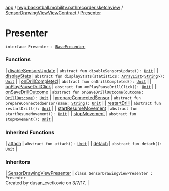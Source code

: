 [app](../../../index.md) / [hwp.basketball.mobility.pathrecorder.sketchview](../../index.md) / [SensorDrawingViewViewContract](../index.md) / [Presenter](.)

# Presenter

`interface Presenter : `[`BasePresenter`](../../../hwp.basketball.mobility/-base-presenter/index.md)

### Functions

| [disableSensorsUpdate](disable-sensors-update.md) | `abstract fun disableSensorsUpdate(): `[`Unit`](https://kotlinlang.org/api/latest/jvm/stdlib/kotlin/-unit/index.html) |
| [displayStats](display-stats.md) | `abstract fun displayStats(statistics: `[`ArrayList`](https://kotlinlang.org/api/latest/jvm/stdlib/kotlin.collections/-array-list/index.html)`<`[`String`](https://kotlinlang.org/api/latest/jvm/stdlib/kotlin/-string/index.html)`>): `[`Unit`](https://kotlinlang.org/api/latest/jvm/stdlib/kotlin/-unit/index.html) |
| [onDrillCompleted](on-drill-completed.md) | `abstract fun onDrillCompleted(): `[`Unit`](https://kotlinlang.org/api/latest/jvm/stdlib/kotlin/-unit/index.html) |
| [onPlayPauseDrillClick](on-play-pause-drill-click.md) | `abstract fun onPlayPauseDrillClick(): `[`Unit`](https://kotlinlang.org/api/latest/jvm/stdlib/kotlin/-unit/index.html) |
| [onSaveDrillOutcome](on-save-drill-outcome.md) | `abstract fun onSaveDrillOutcome(outcome: `[`DrillOutcome`](../../../hwp.basketball.mobility.entitiy.drills.outcomes/-drill-outcome/index.md)`): `[`Unit`](https://kotlinlang.org/api/latest/jvm/stdlib/kotlin/-unit/index.html) |
| [prepareConnectedSensor](prepare-connected-sensor.md) | `abstract fun prepareConnectedSensor(name: `[`String`](https://kotlinlang.org/api/latest/jvm/stdlib/kotlin/-string/index.html)`): `[`Unit`](https://kotlinlang.org/api/latest/jvm/stdlib/kotlin/-unit/index.html) |
| [restartDrill](restart-drill.md) | `abstract fun restartDrill(): `[`Unit`](https://kotlinlang.org/api/latest/jvm/stdlib/kotlin/-unit/index.html) |
| [startResumeMovement](start-resume-movement.md) | `abstract fun startResumeMovement(): `[`Unit`](https://kotlinlang.org/api/latest/jvm/stdlib/kotlin/-unit/index.html) |
| [stopMovement](stop-movement.md) | `abstract fun stopMovement(): `[`Unit`](https://kotlinlang.org/api/latest/jvm/stdlib/kotlin/-unit/index.html) |

### Inherited Functions

| [attach](../../../hwp.basketball.mobility/-base-presenter/attach.md) | `abstract fun attach(): `[`Unit`](https://kotlinlang.org/api/latest/jvm/stdlib/kotlin/-unit/index.html) |
| [detach](../../../hwp.basketball.mobility/-base-presenter/detach.md) | `abstract fun detach(): `[`Unit`](https://kotlinlang.org/api/latest/jvm/stdlib/kotlin/-unit/index.html) |

### Inheritors

| [SensorDrawingViewPresenter](../../-sensor-drawing-view-presenter/index.md) | `class SensorDrawingViewPresenter : Presenter`<br>Created by dusan_cvetkovic on 3/7/17. |


